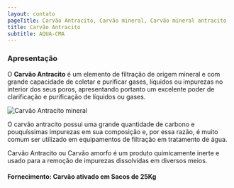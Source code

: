 ```yaml
---
layout: contato
pageTitle: Carvão Antracito, Carvão mineral, Carvão mineral antracito
title: Carvão Antracito
subtitle: AQUA-CMA
---
```


### Apresentação

O **Carvão Antracito** é um elemento de filtração de origem mineral e com grande capacidade de coletar e purificar gases, líquidos ou impurezas no interior dos seus poros, apresentando portanto um excelente poder de clarificação e purificação de líquidos ou gases.

<img class="img-responsive pull-right" style="max-width: 40%;" src="../../website/images/Carvão ativado granulado.jpg" alt="Carvão Antracito mineral">

O carvão antracito possui uma grande quantidade de carbono e pouquíssimas impurezas em sua composição e, por essa razão, é muito comum ser utilizado em equipamentos de filtração em tratamento de água.

Carvão Antracito ou Carvão amorfo é um produto quimicamente inerte e usado para a remoção de impurezas dissolvidas em diversos meios.

>
#### Fornecimento: Carvão ativado em Sacos de 25Kg
>
